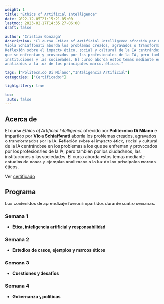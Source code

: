 ```yaml
---
weight: 1
title: "Ethics of Artificial Intelligence"
date: 2022-12-05T21:15:21-05:00
lastmod: 2023-02-17T14:35:27-06:00
draft: false

author: "Cristian Gonzaga"
description: "El curso Ethics of Artificial Intelligence ofrecido por Politecnico Di Milano e impartido por 
Viola Schiaffonati aborda los problemas creados, agravados o transformados por la IA. 
Reflexión sobre el impacto ético, social y cultural de la IA centrándose en los problemas a los 
que se enfrentan y provocados por los profesionales de la IA, pero también por los ciudadanos, las 
instituciones y las sociedades. El curso aborda estos temas mediante estudios de casos y ejemplos 
analizados a la luz de los principales marcos éticos."

tags: ["Politecnico Di Milano","Inteligencia Artificial"]
categories: ["Certificados"]

lightgallery: true

toc:
 auto: false
---
```

<!--more-->

## Acerca de

El curso *Ethics of Artificial Intelligence* ofrecido por **Politecnico Di Milano** e impartido por 
**Viola Schiaffonati** aborda los problemas creados, agravados o transformados por la IA. 
Reflexión sobre el impacto ético, social y cultural de la IA centrándose en los problemas a los 
que se enfrentan y provocados por los profesionales de la IA, pero también por los ciudadanos, las 
instituciones y las sociedades. El curso aborda estos temas mediante estudios de casos y ejemplos 
analizados a la luz de los principales marcos éticos.

Ver [certificado](https://coursera.org/share/56d599a6b346c75bf2ddc4f9cb734ec3)

## Programa

Los contenidos de aprendizaje fueron impartidos durante cuatro semanas.

### Semana 1
* **Ética, inteligencia artificial y responsabilidad**

### Semana 2
* **Estudios de casos, ejemplos y marcos éticos**

### Semana 3
* **Cuestiones y desafíos**

### Semana 4
* **Gobernanza y políticas**